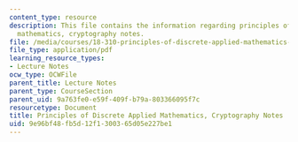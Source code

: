```yaml
---
content_type: resource
description: This file contains the information regarding principles of discrete applied
  mathematics, cryptography notes.
file: /media/courses/18-310-principles-of-discrete-applied-mathematics-fall-2013/9e96bf48fb5d12f1300365d05e227be1_MIT18_310F13_Ch15.pdf
file_type: application/pdf
learning_resource_types:
- Lecture Notes
ocw_type: OCWFile
parent_title: Lecture Notes
parent_type: CourseSection
parent_uid: 9a763fe0-e59f-409f-b79a-803366095f7c
resourcetype: Document
title: Principles of Discrete Applied Mathematics, Cryptography Notes
uid: 9e96bf48-fb5d-12f1-3003-65d05e227be1
---
```


